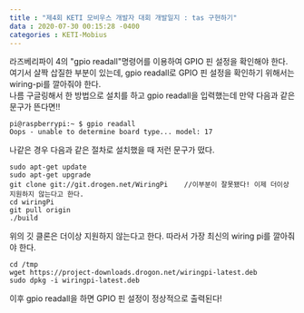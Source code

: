```yaml
---
title : "제4회 KETI 모비우스 개발자 대회 개발일지 : tas 구현하기"
data : 2020-07-30 00:15:28 -0400
categories : KETI-Mobius
---
```

라즈베리파이 4의 "gpio readall"명령어를 이용하여 GPIO 핀 설정을 확인해야 한다.<br>
여기서 살짝 삽질한 부분이 있는데, gpio readall로 GPIO 핀 설정을 확인하기 위해서는 wiring-pi를 깔아줘야 한다. <br>
나름 구글링해서 한 방법으로 설치를 하고 gpio readall을 입력했는데 만약 다음과 같은 문구가 뜬다면!! <br>
```
pi@raspberrypi:~ $ gpio readall
Oops - unable to determine board type... model: 17
```
나같은 경우 다음과 같은 절차로 설치했을 때 저런 문구가 떴다.<br>
```
sudo apt-get update
sudo apt-get upgrade
git clone git://git.drogen.net/WiringPi    //이부분이 잘못됐다! 이제 더이상 지원하지 않는다고 한다.
cd wiringPi
git pull origin
./build
```
위의 깃 클론은 더이상 지원하지 않는다고 한다. 따라서 가장 최신의 wiring pi를 깔아줘야 한다.<br>
```
cd /tmp
wget https://project-downloads.drogon.net/wiringpi-latest.deb
sudo dpkg -i wiringpi-latest.deb
```
이후 gpio readall을 하면 GPIO 핀 설정이 정상적으로 출력된다!
